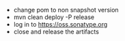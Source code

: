 * change pom to non snapshot version
* mvn clean deploy -P release
* log in to https://oss.sonatype.org
* close and release the artifacts